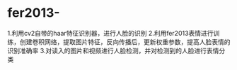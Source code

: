 # fer2013-
1.利用cv2自带的haar特征识别器，进行人脸的识别 2.利用fer2013表情进行训练，创建卷积网络，提取图片特征，反向传播后，更新权重参数，提高人脸表情的识别准确率 3.对读入的图片和视频进行人脸检测，并对检测到的人脸进行表情分类
